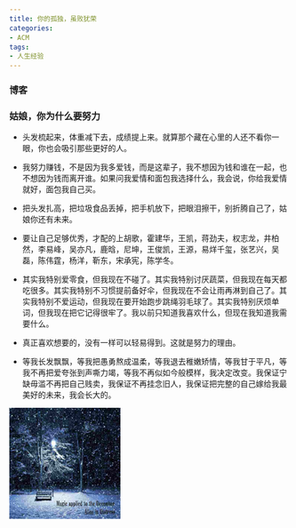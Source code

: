```yaml
---
title: 你的孤独，虽败犹荣
categories:
- ACM
tags:
- 人生经验
---
```




### 博客

### 姑娘，你为什么要努力

* <p>头发梳起来，体重减下去，成绩提上来。就算那个藏在心里的人还不看你一眼，你也会吸引那些更好的人。</p>

* 我努力赚钱，不是因为我多爱钱，而是这辈子，我不想因为钱和谁在一起，也不想因为钱而离开谁。如果问我爱情和面包我选择什么，我会说，你给我爱情就好，面包我自己买。

* 把头发扎高，把垃圾食品丢掉，把手机放下，把眼泪擦干，别折腾自己了，姑娘你还有未来。

* 要让自己足够优秀，才配的上胡歌，霍建华，王凯，蒋劲夫，权志龙，井柏然，李易峰，吴亦凡，鹿晗，尼坤，王俊凯，王源，易烊千玺，张艺兴，吴磊，陈伟霆，杨洋，靳东，宋承宪，陈学冬。

* 其实我特别爱零食，但我现在不碰了。其实我特别讨厌蔬菜，但我现在每天都吃很多。其实我特别不习惯提前备好伞，但我现在不会让雨再淋到自己了。其实我特别不爱运动，但我现在要开始跑步跳绳羽毛球了。其实我特别厌烦单词，但我现在把它记得很牢了。我以前只知道我喜欢什么，但现在我知道我需要什么。

* 真正喜欢想要的，没有一样可以轻易得到。这就是努力的理由。

* 等我长发飘飘，等我把愚勇熬成温柔，等我退去稚嫩矫情，等我甘于平凡，等我不再把爱夸张到声嘶力竭，等我不再似如今般模样，我决定改变。我保证宁缺毋滥不再把自己贱卖，我保证不再挂念旧人，我保证把完整的自己嫁给我最美好的未来，我会长大的。

<img src="./public/image/7.jpeg" alt="alt test" style="width:200px;height:200px">

